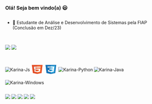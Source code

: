 ### Olá! Seja bem vindo(a) :smiley:

##

- :orange_book: Estudante de Análise e Desenvolvimento de Sistemas pela FIAP (Conclusão em Dez/23)

##
  
<div style="display: inline_block"><br>
  <img height="180em" src="https://github-readme-stats.vercel.app/api?username=kacontini&theme=dracula&show_icons=true"/>
  <img height="180em" src="https://github-readme-stats.vercel.app/api/top-langs/?username=kacontini&layout=compact&langs_count=16&theme=dracula"/>
</div>

##
  
<div style="display: inline_block"><br>
  <img align="center" alt="Karina-Js" height="30" width="30" src="https://res.cloudinary.com/practicaldev/image/fetch/s--b2bPRTm2--/c_limit%2Cf_auto%2Cfl_progressive%2Cq_auto%2Cw_880/https://res.cloudinary.com/practicaldev/image/fetch/c_scale%2Cfl_progressive%2Cq_auto%2Cw_375/f_auto/https://dev-to-uploads.s3.amazonaws.com/uploads/badge/badge_image/16/js-badge.png">
  <img align="center" alt="Karina-HTML" height="30" width="40" src="https://raw.githubusercontent.com/devicons/devicon/master/icons/html5/html5-original.svg">
  <img align="center" alt="Karina-CSS" height="30" width="40" src="https://raw.githubusercontent.com/devicons/devicon/master/icons/css3/css3-original.svg">
  <img align="center" alt="Karina-Python" height="40" width="40" src="https://res.cloudinary.com/practicaldev/image/fetch/s--EQhZ2cIV--/c_limit%2Cf_auto%2Cfl_progressive%2Cq_auto%2Cw_880/https://res.cloudinary.com/practicaldev/image/fetch/c_scale%2Cfl_progressive%2Cq_auto%2Cw_375/f_auto/https://dev-to-uploads.s3.amazonaws.com/uploads/badge/badge_image/20/57795360-bec24f00-7713-11e9-9516-20f5f5d0f034.png">
  <img align="center" alt="Karina-Java" height="40" width="40" src="https://res.cloudinary.com/practicaldev/image/fetch/s--c57XbY5n--/c_limit%2Cf_auto%2Cfl_progressive%2Cq_auto%2Cw_880/https://res.cloudinary.com/practicaldev/image/fetch/c_scale%2Cfl_progressive%2Cq_auto%2Cw_375/f_auto/https://dev-to-uploads.s3.amazonaws.com/uploads/badge/badge_image/19/57803385-45802780-7726-11e9-84d9-2e4c4ca8bcdb.png">
</div>
 
<div style="display: inline_block"><br>
  <img align="center" alt="Karina-Windows" height="30" width="100" src="https://img.shields.io/badge/Windows-0078D6?style=for-the-badge&logo=windows&logoColor=white">
</div>
  
##
 
<div> 
  <a href="https://www.youtube.com/channel/UCNHVh5OlLmd_WVFOEd24Q7w" target="_blank"><img src="https://img.shields.io/badge/YouTube-FF0000?style=for-the-badge&logo=youtube&logoColor=white" target="_blank"></a>
  <a href="https://instagram.com/kacontini" target="_blank"><img src="https://img.shields.io/badge/-Instagram-%23E4405F?style=for-the-badge&logo=instagram&logoColor=white" target="_blank"></a>
 	<a href="https://discord.com/channels/kacontini" target="_blank"><img src="https://img.shields.io/badge/Discord-7289DA?style=for-the-badge&logo=discord&logoColor=white" target="_blank"></a> 
  <a href = "mailto:karina_contini@hotmail.com"><img src="https://img.shields.io/badge/Microsoft_Outlook-0078D4?style=for-the-badge&logo=microsoft-outlook&logoColor=white" target="_blank"></a>
  <a href="https://www.linkedin.com/in/karinaseraggicontini/" target="_blank"><img src="https://img.shields.io/badge/-LinkedIn-%230077B5?style=for-the-badge&logo=linkedin&logoColor=white" target="_blank"></a> 
</div>
  
